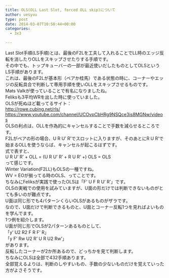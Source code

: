 ```yaml
---
title: OLS(OLL Last Slot, forced OLL skip)について
author: uesyuu
type: post
date: 2014-03-07T10:50:44+00:00
categories:
  - 3x3

---
```

Last Slot手順(LS手順)とは、最後のF2Lを工夫して入れることでLL時のエッジ反転を消したりOLLをスキップさせたりする手順です。  
その中でも、トップキューバーの一部が最近使いだしたものとしてOLSというLS手順があります。  
これは、最後のF2Lが基本形（ペアか桂馬）である状態の時に、コーナーやエッジの反転具合で判断して専用手順を使いOLLをスキップさせるものです。  
Mats Valkが使っていることで有名になりましたね。  
Feliksも3平均WRを出した時に使っていました。  
OLSが死ぬほど載ってるサイト：  
http://rowe.cubing.net/rls/  
https://www.youtube.com/channel/UCOvpCbHRg9NSQce3is8MGNw/videos  
OLSの利点は、OLLを作為的にキャンセルすることで手数を減らせるところです。  
F2Lがペアの形の場合、U R U&#8217; R&#8217;でスロットに入りますが、そのあとにR U R&#8217;で始まるOLLを使うならば、キャンセルが起こるはずです。  
式で表すと、  
U R U&#8217; R&#8217; + OLL = (U R U&#8217; R&#8217; + R U R&#8217; +) OLS = OLS  
って感じです。  
Winter Variation(F2LL)もOLSの一種ですね。  
WV = EOが揃ってる時のOLS、ってことです。  
ちなみにFeliksが実践で使ったOLSは「F&#8217; U F R U&#8217; R&#8217;」です。  
OLSの実戦での使用を試みていますが、U面の形だけでは判断できないものがとても多いのが難点です。  
U面は同じ形でも4パターンくらいOLSがあるものがザラです。  
なので、U面だけで判断できるものと、U面とコーナー反転1つを見ればよいものを学んでます。  
1つ例を紹介します。  
U面が同じ形でOLSが2パターンあるものとして、  
「y&#8217; U2 R2 F R F&#8217; R」  
「y F&#8217; Rw U2 R&#8217; U R U2 Rw&#8217;」  
があります。  
反転したコーナーが2か所あるので、どっちかを見て判断します。  
ちなみにOLSは全部で432手順あります。  
全部覚えるよりは、判断のしやすいもの、手数の少ないものだけを覚えていった方がよさそうです。